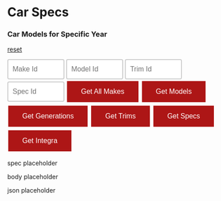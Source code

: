 # Car Specs

<style>
input[type=text] {
  width: 130px;
  box-sizing: border-box;
  border: 2px solid #ccc;
  border-radius: 4px;
  font-size: 16px;
  background-color: white;
  background-position: 10px 10px; 
  background-repeat: no-repeat;
  padding: 12px 20px 12px 10px;
}


.button {
  background-color: #AD1616;
  border: none;
  color: white;
  padding: 15px 32px;
  text-align: center;   
  text-decoration: none;
  display: inline-block;
  font-size: 16px;
  margin: 4px 2px;
  cursor: pointer;
}
</style>


<script>

let table = document.getElementById("idk");

function getModelid(){
    let inputModelid = document.getElementById("inputModelid").value;
    return inputModelid;
}
function getGenerationid(){
    let inputGeneration = document.getElementById("inputGeneration").value;
    return inputGeneration;
}
function getTrimid(){
    let inputTrim = document.getElementById("inputTrim").value;
    return inputTrim;
}
function getSpecs(){
    let inputSpec = document.getElementById("inputSpec").value;
    return inputSpec;
}


function getMake() {
     const options = {
      method: 'GET', 
      mode: 'cors', 
      cache: 'no-cache', 
      credentials: 'include', 
      headers: {
          'Content-Type': 'application/json'
          
      },
  };
    result = document.getElementById("getSpecResult");
    
    // Fetch data from API
    fetch('https://breadbops.gq/api/specs/makes', options)
    .then(response => response.json())
    .then(data => 
     {

const table = document.getElementById('idk');
        while (table.rows.length > 1) {
          table.deleteRow(-1);
        }
        console.log(data);
        for (const car of data) {
          const row = table.insertRow(-1);
          row.insertCell(-1).innerHTML = car.name;
          row.insertCell(-1).innerHTML = car.id;
        }

        result.innerHTML =  yearparam + brandparam + data;

    })
}

function getModel(modelparam) {
     const options = {
      method: 'GET', 
      mode: 'cors', 
      cache: 'no-cache', 
      credentials: 'include', 
      headers: {
          'Content-Type': 'application/json'
          
      },
  };
    result = document.getElementById("getModels");
    // console.log(yearparam);
    // console.log(brandparam);
    // Fetch data from API
    fetch('https://breadbops.gq/api/specs/models/' + modelparam, options)
    .then(response => response.json())
    .then(data => 
     {

const table = document.getElementById('idk');
        while (table.rows.length > 1) {
          table.deleteRow(-1);
        }
        console.log(data);
        for (const car of data) {
          const row = table.insertRow(-1);
          row.insertCell(-1).innerHTML = car.name;
          row.insertCell(-1).innerHTML = car.id;
        }

        result.innerHTML =  modelparam + brandparam + data;

    })
}

function getGeneration(generationparam) {
     const options = {
      method: 'GET', 
      mode: 'cors', 
      cache: 'no-cache', 
      credentials: 'include', 
      headers: {
          'Content-Type': 'application/json'
          
      },
  };
    result = document.getElementById("getModels");
    // console.log(yearparam);
    // console.log(brandparam);
    // Fetch data from API
    fetch('https://breadbops.gq/api/specs/generations/' + generationparam, options)
    .then(response => response.json())
    .then(data => 
     {

const table = document.getElementById('idk');
        while (table.rows.length > 1) {
          table.deleteRow(-1);
        }
        console.log(data);
        for (const car of data) {
          const row = table.insertRow(-1);
          row.insertCell(-1).innerHTML = car.name;
          row.insertCell(-1).innerHTML = car.id;
        }

        result.innerHTML =  generationparam + modelparam + data;

    })
}
function getTrim(trimparam) {
     const options = {
      method: 'GET', 
      mode: 'cors', 
      cache: 'no-cache', 
      credentials: 'include', 
      headers: {
          'Content-Type': 'application/json'
          
      },
  };
    result = document.getElementById("getModels");
    // console.log(yearparam);
    // console.log(brandparam);
    // Fetch data from API
    fetch('https://breadbops.gq/api/specs/trims/' + trimparam, options)
    .then(response => response.json())
    .then(data => 
     {

const table = document.getElementById('idk');
        while (table.rows.length > 1) {
          table.deleteRow(-1);
        }
        console.log(data);
        for (const car of data) {
          const row = table.insertRow(-1);
          row.insertCell(-1).innerHTML = car.name;
          row.insertCell(-1).innerHTML = car.id;
          row.insertCell(-1).innerHTML = car.series;
          row.insertCell(-1).innerHTML = car.generation;
          row.insertCell(-1).innerHTML = car.trim;
          row.insertCell(-1).innerHTML = car.bodyType;


        }

        result.innerHTML =  trimparam + modelparam + data;

    })
}

function getSpec(specparam) {
     const options = {
      method: 'GET', 
      mode: 'cors', 
      cache: 'no-cache', 
      credentials: 'include', 
      headers: {
          'Content-Type': 'application/json'
          
      },
  };
    result = document.getElementById("getModels");
    // console.log(yearparam);
    // console.log(brandparam);
    // Fetch data from API
    fetch('https://breadbops.gq/api/specs/specs/' + specparam, options)
    .then(response => response.json())
    .then(data => 
    {

      let txt = "";
      for (let x in data) 
      {
        txt += data[x] + " ";
      };
      console.log(data);
      console.log(txt);
      
document.getElementById("demo").innerHTML = data + txt;
document.getElementById("body").innerHTML = data.bodyType;
document.getElementById("json").innerHTML = JSON.stringify(data, null,'\t');


      })

}

function getIntegra() {
     const options = {
      method: 'GET', 
      mode: 'cors', 
      cache: 'no-cache', 
      credentials: 'include', 
      headers: {
          'Content-Type': 'application/json'
          
      },
  };
    result = document.getElementById("getModels");
    // console.log(yearparam);
    // console.log(brandparam);
    // Fetch data from API
    fetch('http://localhost:8196/api/specs/integra/1', options)
    .then(response => response.json())
    .then(data => 
    {

      let txt = "";
      for (let x in data) 
      {
        txt += data[x] + " ";
      };
      console.log(data);
      console.log(txt);
      
document.getElementById("demo").innerHTML = data + txt;
document.getElementById("body").innerHTML = data.bodyType;
document.getElementById("json").innerHTML = JSON.stringify(data, null,'\t');

const table = document.getElementById('idk');
        while (table.rows.length > 1) {
          table.deleteRow(-1);
        }
        console.log(data);
        for (const car of Object.keys(data)) {
              var iteration = data[car];
                  console.log(car, iteration);
document.getElementById("car").innerHTML = car;
document.getElementById("iteration").innerHTML = iteration;



        }

        result.innerHTML =  yearparam + brandparam + data.Results;

    }
      )

}
</script>
### Car Models for Specific Year
<a href="{{site.baseurl}}/spec">reset</a>

<body> 

<input type="text" name="search" id="inputModelid" placeholder="Make Id">
<input type="text" name="search" id="inputGeneration" placeholder="Model Id">
<input type="text" name="search" id="inputTrim" placeholder="Trim Id">
<input type="text" name="search" id="inputSpec" placeholder="Spec Id">
<button class="button" id= "button" onclick="getMake()">Get All Makes</button>
<button class="button" id= "button" onclick="getModel(getModelid())">Get Models</button>
<button class="button" id= "button" onclick="getGeneration(getGenerationid())">Get Generations</button>
<button class="button" id= "button" onclick="getTrim(getTrimid())">Get Trims</button>
<button class="button" id= "button" onclick="getSpec(getSpecs())">Get Specs</button>
<button class="button" id= "button" onclick="getIntegra()">Get Integra</button>



<p id="demo">spec placeholder</p>
<p id="body">body placeholder</p>
<!-- <p id="car">id thing placeholder</p> -->
<!-- <p id="iteration">other placeholder</p> -->
<p id="json">json placeholder</p>


<table id="idk"></table>

</body>

<!-- makes sure you can press enter to submit the form -->
<script>
  var input = document.getElementById("inputModelid");
input.addEventListener("keypress", function(event) {
  if (event.key === "Enter") {
    event.preventDefault();
    document.getElementById("button").click();
  }
});


</script>
